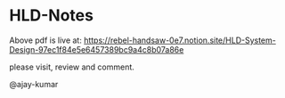 # HLD-Notes
Above pdf is live at: https://rebel-handsaw-0e7.notion.site/HLD-System-Design-97ec1f84e5e6457389bc9a4c8b07a86e

please visit, review and comment.

@ajay-kumar
